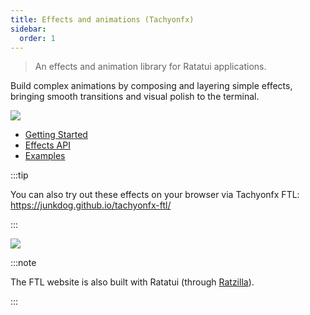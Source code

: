 ```yaml
---
title: Effects and animations (Tachyonfx)
sidebar:
  order: 1
---
```


> An effects and animation library for Ratatui applications.

Build complex animations by composing and layering simple effects, bringing smooth transitions and
visual polish to the terminal.

![](https://github.com/junkdog/tachyonfx/raw/development/images/demo-0.6.0.gif)

- [Getting Started](https://github.com/junkdog/tachyonfx?tab=readme-ov-file#getting-started)
- [Effects API](https://docs.rs/tachyonfx/latest/tachyonfx/fx/index.html)
- [Examples](https://github.com/junkdog/tachyonfx/tree/development/examples)

:::tip

You can also try out these effects on your browser via Tachyonfx FTL:
<https://junkdog.github.io/tachyonfx-ftl/>

:::

![](https://raw.githubusercontent.com/junkdog/tachyonfx/development/images/tfx-ftl.png)

:::note

The FTL website is also built with Ratatui (through [Ratzilla](/ecosystem/ratzilla)).

:::
